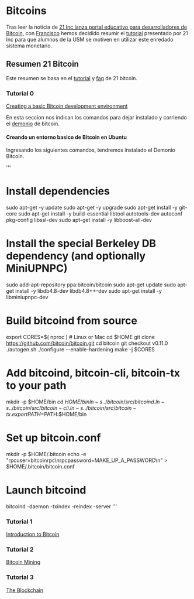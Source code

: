 # Bitcoins

Tras leer la noticia de [21 Inc lanza portal educativo para desarrolladores de Bitcoin][criptonoticias], con [Francisco][Alberto.el.cerdo] hemos decidido resumir el [tutorial][tuto21btc] presentado por 21 Inc para que alumnos de la USM se motiven en utilizar este enredado sistema monetario.

## Resumen 21 Bitcoin

Este resumen se basa en el [tutorial][tuto21btc] y [faq][faq21btc] de 21 bitcoin.

### Tutorial 0

[Creating a basic Bitcoin development environment][tuto0]

En esta seccion nos indican los comandos para dejar instalado y corriendo el [demonio][demonio] de bitcoin.

#### Creando un entorno basico de Bitcoin en Ubuntu

Ingresando los siguientes comandos, tendremos instalado el Demonio Bitcoin.

'''
# Install dependencies
sudo apt-get -y update
sudo apt-get -y upgrade
sudo apt-get install -y git-core
sudo apt-get install -y build-essential libtool autotools-dev autoconf pkg-config libssl-dev
sudo apt-get install -y libboost-all-dev

# Install the special Berkeley DB dependency (and optionally MiniUPNPC)
sudo add-apt-repository ppa:bitcoin/bitcoin
sudo apt-get update
sudo apt-get install -y libdb4.8-dev libdb4.8++-dev
sudo apt-get install -y libminiupnpc-dev

# Build bitcoind from source
export CORES=$( nproc ) # Linux or Mac
cd $HOME
git clone https://github.com/bitcoin/bitcoin.git
cd bitcoin
git checkout v0.11.0
./autogen.sh
./configure --enable-hardening
make -j $CORES

# Add bitcoind, bitcoin-cli, bitcoin-tx to your path
mkdir -p $HOME/bin
cd $HOME/bin
ln -s ../bitcoin/src/bitcoind .
ln -s ../bitcoin/src/bitcoin-cli .
ln -s ../bitcoin/src/bitcoin-tx .
export PATH=$PATH:$HOME/bin

# Set up bitcoin.conf
mkdir -p $HOME/.bitcoin
echo -e "rpcuser=bitcoinrpc\\nrpcpassword=MAKE_UP_A_PASSWORD\\n" > $HOME/.bitcoin/bitcoin.conf

# Launch bitcoind
bitcoind -daemon -txindex -reindex -server
'''




### Tutorial 1

[Introduction to Bitcoin][tuto1]

### Tutorial 2

[Bitcoin Mining][tuto2]

### Tutorial 3

[The Blockchain][tuto3]

[demonio]:https://es.wikipedia.org/wiki/Demonio_(inform%C3%A1tica)
[tuto3]:https://21.co/learn/the-blockchain/
[tuto2]:https://21.co/learn/bitcoin-mining/
[tuto1]:https://21.co/learn/introduction-to-bitcoin/#introduction-to-bitcoin
[tuto0]:https://21.co/learn/setup-a-bitcoin-development-environment/#creating-a-basic-bitcoin-development-environment
[faq21btc]:https://21.co/learn/faq/#what-is-the-21-bitcoin-chip  
[tuto21btc]:https://21.co/learn/introduction-to-bitcoin/#introduction-to-bitcoin
[Alberto.el.cerdo]:https://www.facebook.com/Alberto.el.cerdo/
[criptonoticias]:http://criptonoticias.com/21-inc-lanza-portal-educativo-para-desarrolladores-de-bitcoin/

